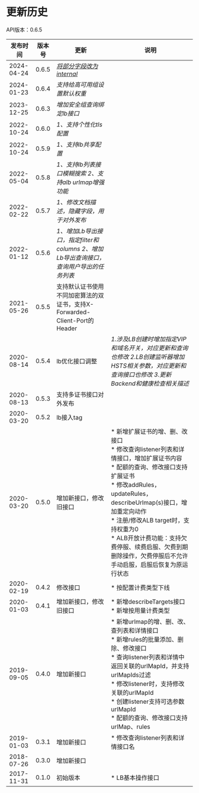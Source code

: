 # 更新历史 #
API版本：0.6.5

| 发布时间       | 版本号   | 更新                                                     |说明|
|------------|-------|--------------------------------------------------------|---|
| 2024-04-24 | 0.6.5 | *[将部分字段改为 internal](https://joyspace.jd.com/pages/MYA2ioGJTorbY01p1Ae0)*                                        ||
| 2024-01-23 | 0.6.4 | *支持给高可用组设置默认权重*                                        ||
| 2023-12-25 | 0.6.3 | *增加安全组查询绑定lb接口*                                        ||
| 2022-10-24 | 0.6.0 | *1、支持个性化tls配置*                                         ||
| 2022-10-24 | 0.5.9 | *1、支持lb共享配置*                                           ||
| 2022-05-04 | 0.5.8 | *1、支持lb列表接口模糊搜索 2、支持alb urlmap增强功能*                    ||
| 2022-02-22 | 0.5.7 | *1、修改文档描述，隐藏字段，用于对外发布*                                 ||
| 2022-01-12 | 0.5.6 | *1、增加Lb导出接口，指定filter和columns 2、增加Lb导出查询接口，查询用户导出的任务列表* ||
| 2021-05-26 | 0.5.5 | 支持默认证书使用不同加密算法的双证书，支持X-Forwarded-Client-Port的Header    ||
| 2020-08-14 | 0.5.4 | lb优化接口调整                                               |*1.涉及LB创建时增加指定VIP和域名开关，对应更新和查询也修改 2.LB创建监听器增加HSTS相关参数，对应更新和查询接口也修改 3.更新Backend和健康检查相关描述*|
| 2020-08-13 | 0.5.3 | 支持多证书接口对外发布                                            ||
| 2020-03-20 | 0.5.2 | lb接入tag                                                ||
| 2020-03-20 | 0.5.0 | 增加新接口，修改旧接口                                            |* 新增扩展证书的增、删、改接口<br>* 修改查询listener列表和详情接口，增加扩展证书内容<br>* 配额的查询、修改接口支持扩展证书<br>* 修改addRules，updateRules，describeUrlmap(s)接口，增加重定向动作<br>* 注册/修改ALB target时，支持权重为0<br>* ALB开放计费功能：支持欠费停服、续费启服、欠费到期删除操作，欠费停服后不允许手动启服，启服后恢复为原运行状态|
| 2020-02-19 | 0.4.2 | 修改接口                                                   |* 按配置计费类型下线|
| 2020-01-03 | 0.4.1 | 增加新接口，修改旧接口                                            |* 新增describeTargets接口<br>* 新增按用量计费类型|
| 2019-09-05 | 0.4.0 | 增加新接口                                                  |* 新增urlmap的增、删、改、查列表和详情接口<br>* 新增rules的批量添加、删除、修改接口 <br>* 查询listener列表和详情中返回关联的urlMapId，并支持urlMapIds过滤<br>* 修改listener时，支持修改关联的urlMapId<br>* 创建listener支持可选参数urlMapId<br>* 配额的查询、修改接口支持urlMap、rules|
| 2019-01-03 | 0.3.1 | 增加新接口                                                  |* 修改查询listener列表和详情接口名|
| 2018-07-26 | 0.3.0 | 增加新接口                                                  ||
| 2017-11-31 | 0.1.0 | 初始版本                                                   |* LB基本操作接口|
